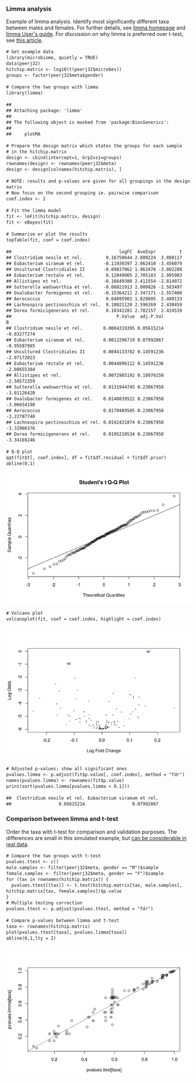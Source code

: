 ### Limma analysis

Example of limma analysis. Identify most significantly different taxa
between males and females. For further details, see [limma
homepage](http://bioinf.wehi.edu.au/limma/) and [limma User's
guide](http://www.lcg.unam.mx/~lcollado/R/resources/limma-usersguide.pdf).
For discussion on why limma is preferred over t-test, see [this
article](http://www.plosone.org/article/info:doi/10.1371/journal.pone.0012336).

    # Get example data
    library(microbiome, quietly = TRUE)
    data(peerj32)
    hitchip.matrix <- log10(t(peerj32$microbes))
    groups <- factor(peerj32$meta$gender)

    # Compare the two groups with limma
    library(limma)

    ## 
    ## Attaching package: 'limma'
    ## 
    ## The following object is masked from 'package:BiocGenerics':
    ## 
    ##     plotMA

    # Prepare the design matrix which states the groups for each sample
    # in the hitchip.matrix
    design <- cbind(intercept=1, Grp2vs1=groups)
    rownames(design) <- rownames(peerj32$meta)
    design <- design[colnames(hitchip.matrix), ]

    # NOTE: results and p-values are given for all groupings in the design matrix
    # Now focus on the second grouping ie. pairwise comparison
    coef.index <- 2
         
    # Fit the limma model
    fit <- lmFit(hitchip.matrix, design)
    fit <- eBayes(fit)

    # Summarise or plot the results
    topTable(fit, coef = coef.index)

    ##                                         logFC  AveExpr         t
    ## Clostridium nexile et rel.         0.16758644 2.880224  3.808117
    ## Eubacterium siraeum et rel.       -0.11930397 2.062410 -3.456079
    ## Uncultured Clostridiales II       -0.09837062 1.963476 -3.002288
    ## Eubacterium rectale et rel.        0.12049965 2.705183  2.995983
    ## Allistipes et rel.                -0.16649380 2.411554 -2.814072
    ## Sutterella wadsworthia et rel.    -0.08821913 2.000826 -2.583497
    ## Oxalobacter formigenes et rel.    -0.15364211 2.347171 -2.557408
    ## Aerococcus                         0.04095901 1.828605  2.480133
    ## Lachnospira pectinoschiza et rel.  0.10021120 2.596269  2.430459
    ## Dorea formicigenerans et rel.      0.10342281 2.782157  2.424539
    ##                                        P.Value  adj.P.Val           B
    ## Clostridium nexile et rel.        0.0004319395 0.05615214 -0.03277274
    ## Eubacterium siraeum et rel.       0.0012296719 0.07992867 -0.95587985
    ## Uncultured Clostridiales II       0.0044133782 0.14591236 -2.07172023
    ## Eubacterium rectale et rel.       0.0044896112 0.14591236 -2.08655384
    ## Allistipes et rel.                0.0072985192 0.18976150 -2.50572359
    ## Sutterella wadsworthia et rel.    0.0131944745 0.23067958 -3.01126420
    ## Oxalobacter formigenes et rel.    0.0140839522 0.23067958 -3.06654198
    ## Aerococcus                        0.0170489505 0.23067958 -3.22787740
    ## Lachnospira pectinoschiza et rel. 0.0192431874 0.23067958 -3.32966376
    ## Dorea formicigenerans et rel.     0.0195210534 0.23067958 -3.34169246

    # Q-Q plot
    qqt(fit$t[, coef.index], df = fit$df.residual + fit$df.prior)
    abline(0,1)

![](figure/limma-example-1.png)

    # Volcano plot
    volcanoplot(fit, coef = coef.index, highlight = coef.index)

![](figure/limma-example-2.png)

    # Adjusted p-values; show all significant ones
    pvalues.limma <- p.adjust(fit$p.value[, coef.index], method = "fdr")
    names(pvalues.limma) <- rownames(fit$p.value)
    print(sort(pvalues.limma[pvalues.limma < 0.1]))

    ##  Clostridium nexile et rel. Eubacterium siraeum et rel. 
    ##                  0.05615214                  0.07992867

### Comparison between limma and t-test

Order the taxa with t-test for comparison and validation purposes. The
differences are small in this simulated example, but [can be
considerable in real
data](http://www.plosone.org/article/info:doi/10.1371/journal.pone.0012336).

    # Compare the two groups with t-test
    pvalues.ttest <- c()
    male.samples <- filter(peerj32$meta, gender == "M")$sample
    female.samples <- filter(peerj32$meta, gender == "F")$sample
    for (tax in rownames(hitchip.matrix)) {
      pvalues.ttest[[tax]] <- t.test(hitchip.matrix[tax, male.samples], hitchip.matrix[tax, female.samples])$p.value
    }
    # Multiple testing correction
    pvalues.ttest <- p.adjust(pvalues.ttest, method = "fdr")

    # Compare p-values between limma and t-test
    taxa <- rownames(hitchip.matrix)
    plot(pvalues.ttest[taxa], pvalues.limma[taxa])
    abline(0,1,lty = 2)

![](figure/limma-compairson-1.png)
